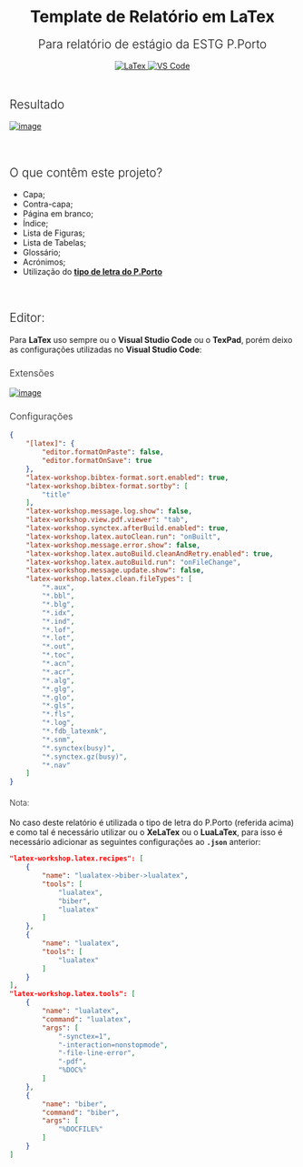 <h1 align="center">Template de Relatório em LaTex</h1>
<h2 style="font-weight: 300; margin-top: 0" align="center">Para relatório de estágio da ESTG P.Porto</h2>

<div align="center">
<a href="#">
<img alt="LaTex" src="https://img.shields.io/badge/Latex%20-%23008080.svg?&style=for-the-badge&logo=latex&logoColor=white"/>
</a>
<a href="#">
<img alt="VS Code" src="https://img.shields.io/badge/Visual%20Studio%20Code%20-%23007ACC.svg?&style=for-the-badge&logo=visual-studio-code&logoColor=white"/>
</a>
</div>

<br />

<h2 style="font-weight: 300;">Resultado</h2>

<a href="#"><img src="https://i.ibb.co/fpYTqhx/image.png" alt="image" border="0"></a>

<br />

<h2 style="font-weight: 300;">O que contêm este projeto?</h2>

- Capa;
- Contra-capa;
- Página em branco;
- Índice;
- Lista de Figuras;
- Lista de Tabelas;
- Glossário;
- Acrónimos;
- Utilização do **[tipo de letra do P.Porto](https://www.ipp.pt/comunicacao/marca-pporto)**


<br />

<h2 style="font-weight: 300;">Editor:</h2>

Para **LaTex** uso sempre ou o **Visual Studio Code** ou o **TexPad**, porém deixo as configurações utilizadas no **Visual Studio Code**:


<h3 style="font-weight: 300;">Extensões</h3>

<a href="https://marketplace.visualstudio.com/items?itemName=James-Yu.latex-workshop">
<img src="https://i.ibb.co/VvKLgBp/image.png" alt="image" border="0">
</a>

<h3 style="font-weight: 300;">Configurações</h3>

```json
{
	"[latex]": {
		"editor.formatOnPaste": false,
		"editor.formatOnSave": true
	},
	"latex-workshop.bibtex-format.sort.enabled": true,
	"latex-workshop.bibtex-format.sortby": [
		"title"
	],
	"latex-workshop.message.log.show": false,
	"latex-workshop.view.pdf.viewer": "tab",
	"latex-workshop.synctex.afterBuild.enabled": true,
	"latex-workshop.latex.autoClean.run": "onBuilt",
	"latex-workshop.message.error.show": false,
	"latex-workshop.latex.autoBuild.cleanAndRetry.enabled": true,
	"latex-workshop.latex.autoBuild.run": "onFileChange",
	"latex-workshop.message.update.show": false,
	"latex-workshop.latex.clean.fileTypes": [
		"*.aux",
		"*.bbl",
		"*.blg",
		"*.idx",
		"*.ind",
		"*.lof",
		"*.lot",
		"*.out",
		"*.toc",
		"*.acn",
		"*.acr",
		"*.alg",
		"*.glg",
		"*.glo",
		"*.gls",
		"*.fls",
		"*.log",
		"*.fdb_latexmk",
		"*.snm",
		"*.synctex(busy)",
		"*.synctex.gz(busy)",
		"*.nav"
	]
}
```

<h4 style="font-weight:300">Nota:</h4>

No caso deste relatório é utilizada o tipo de letra do P.Porto (referida acima) e como tal é necessário utilizar ou o **XeLaTex** ou o **LuaLaTex**, para isso é necessário adicionar as seguintes configurações ao **`.json`** anterior:

```json
"latex-workshop.latex.recipes": [
	{
		"name": "lualatex->biber->lualatex",
		"tools": [
			"lualatex",
			"biber",
			"lualatex"
		]
	},
	{
		"name": "lualatex",
		"tools": [
			"lualatex"
		]
	}
],
"latex-workshop.latex.tools": [
	{
		"name": "lualatex",
		"command": "lualatex",
		"args": [
			"-synctex=1",
			"-interaction=nonstopmode",
			"-file-line-error",
			"-pdf",
			"%DOC%"
		]
	},
	{
		"name": "biber",
		"command": "biber",
		"args": [
			"%DOCFILE%"
		]
	}
]
```